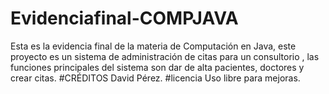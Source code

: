 # Evidenciafinal-COMPJAVA
Esta es la evidencia final de la materia de Computación en Java, este proyecto es un sistema de administración de citas para un consultorio , las funciones principales del sistema son dar de alta pacientes, doctores y crear citas.
#CRÉDITOS
David Pérez.
#licencia
Uso libre para mejoras.
